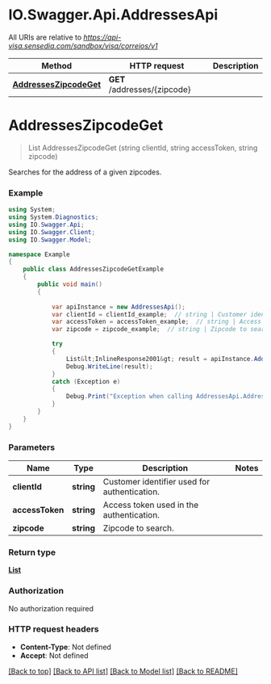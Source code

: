 # IO.Swagger.Api.AddressesApi

All URIs are relative to *https://api-visa.sensedia.com/sandbox/visa/correios/v1*

Method | HTTP request | Description
------------- | ------------- | -------------
[**AddressesZipcodeGet**](AddressesApi.md#addresseszipcodeget) | **GET** /addresses/{zipcode} | 


<a name="addresseszipcodeget"></a>
# **AddressesZipcodeGet**
> List<InlineResponse2001> AddressesZipcodeGet (string clientId, string accessToken, string zipcode)



Searches for the address of a given zipcodes.

### Example
```csharp
using System;
using System.Diagnostics;
using IO.Swagger.Api;
using IO.Swagger.Client;
using IO.Swagger.Model;

namespace Example
{
    public class AddressesZipcodeGetExample
    {
        public void main()
        {
            
            var apiInstance = new AddressesApi();
            var clientId = clientId_example;  // string | Customer identifier used for authentication.
            var accessToken = accessToken_example;  // string | Access token used in the authentication.
            var zipcode = zipcode_example;  // string | Zipcode to search.

            try
            {
                List&lt;InlineResponse2001&gt; result = apiInstance.AddressesZipcodeGet(clientId, accessToken, zipcode);
                Debug.WriteLine(result);
            }
            catch (Exception e)
            {
                Debug.Print("Exception when calling AddressesApi.AddressesZipcodeGet: " + e.Message );
            }
        }
    }
}
```

### Parameters

Name | Type | Description  | Notes
------------- | ------------- | ------------- | -------------
 **clientId** | **string**| Customer identifier used for authentication. | 
 **accessToken** | **string**| Access token used in the authentication. | 
 **zipcode** | **string**| Zipcode to search. | 

### Return type

[**List<InlineResponse2001>**](InlineResponse2001.md)

### Authorization

No authorization required

### HTTP request headers

 - **Content-Type**: Not defined
 - **Accept**: Not defined

[[Back to top]](#) [[Back to API list]](../README.md#documentation-for-api-endpoints) [[Back to Model list]](../README.md#documentation-for-models) [[Back to README]](../README.md)


